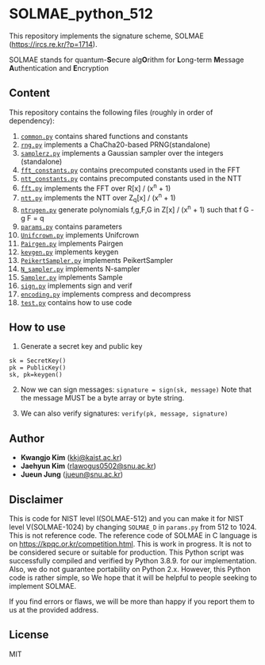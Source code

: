 # SOLMAE_python_512

This repository implements the signature scheme, SOLMAE (https://ircs.re.kr/?p=1714).

SOLMAE stands for quantum-**S**ecure alg**O**rithm for **L**ong-term **M**essage **A**uthentication and **E**ncryption


## Content

This repository contains the following files (roughly in order of dependency):

1. [`common.py`](common.py) contains shared functions and constants
1. [`rng.py`](rng.py) implements a ChaCha20-based PRNG(standalone)
1. [`samplerz.py`](samplerz.py) implements a Gaussian sampler over the integers (standalone)
1. [`fft_constants.py`](fft_constants.py) contains precomputed constants used in the FFT
1. [`ntt_constants.py`](ntt_constants.py) contains precomputed constants used in the NTT
1. [`fft.py`](fft.py) implements the FFT over R[x] / (x<sup>n</sup> + 1)
1. [`ntt.py`](ntt.py) implements the NTT over Z<sub>q</sub>[x] / (x<sup>n</sup> + 1)
1. [`ntrugen.py`](ntrugen.py) generate polynomials f,g,F,G in Z[x] / (x<sup>n</sup> + 1) such that f G - g F = q
1. [`params.py`](params.py) contains parameters
1. [`Unifcrown.py`](Unifcrown.py) implements Unifcrown
1. [`Pairgen.py`](Pairgen.py) implements Pairgen
1. [`keygen.py`](keygen.py) implements keygen
1. [`PeikertSampler.py`](PeikertSampler.py) implements PeikertSampler
1. [`N_sampler.py`](N_sampler.py) implements N-sampler
1. [`Sampler.py`](Sampler.py) implements Sample
1. [`sign.py`](sign.py) implements sign and verif
1. [`encoding.py`](encoding.py) implements compress and decompress
1. [`test.py`](test.py) contains how to use code


## How to use

1. Generate a secret key and public key
```
sk = SecretKey()
pk = PublicKey()
sk, pk=keygen()
```

2. Now we can sign messages:
`signature = sign(sk, message)`
Note that the message MUST be a byte array or byte string.

3. We can also verify signatures: `verify(pk, message, signature)`


## Author

* **Kwangjo Kim** (kkj@kaist.ac.kr)
* **Jaehyun Kim** (rlawogus0502@snu.ac.kr)
* **Jueun Jung** (jueun@snu.ac.kr)


## Disclaimer
This is code for NIST level I(SOLMAE-512) and you can make it for NIST level V(SOLMAE-1024) by changing `SOLMAE_D` in `params.py` from 512 to 1024.
This is not reference code. The reference code of SOLMAE in C language is on https://kpqc.or.kr/competition.html.
This is work in progress. It is not to be considered secure or suitable for production. This Python script was successfully compiled and verified by Python 3.8.9. for our implementation.
Also, we do not guarantee portability on Python 2.x.
However, this Python code is rather simple, so We hope that it will be helpful to people seeking to implement SOLMAE.

If you find errors or flaws, we will be more than happy if you report them to us at the provided address.

## License

MIT
